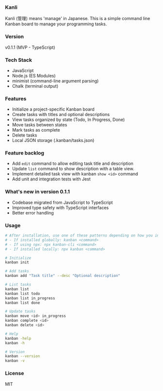 ### Kanli

Kanli (管理) means 'manage' in Japanese. This is a simple command line Kanban board to manage your programming tasks. 

### Version 

v0.1.1 (MVP - TypeScript)

### Tech Stack 

- JavaScript 
- Node.js (ES Modules)
- minimist (command-line argument parsing)
- Chalk (terminal output)

### Features 

- Initialize a project-specific Kanban board
- Create tasks with titles and optional descriptions
- View tasks organized by state (Todo, In Progress, Done)
- Move tasks between states
- Mark tasks as complete
- Delete tasks
- Local JSON storage (.kanban/tasks.json)

### Feature backlog 

- Add `edit` command to allow editing task title and description
- Update `list` command to show description with a table view. 
- Implement detailed task view with kanban `show <id>` command
- Add unit and integration tests with Jest

### What's new in version 0.1.1

- Codebase migrated from JavaScript to TypeScript
- Improved type safety with TypeScript interfaces
- Better error handling

### Usage

```bash
# After installation, use one of these patterns depending on how you installed:
# - If installed globally: kanban <command>
# - If using npx: npx kanban-cli <command>
# - If installed locally: npx kanban <command>

# Initialize
kanban init

# Add tasks
kanban add "Task title" --desc "Optional description"

# List tasks
kanban list
kanban list todo
kanban list in_progress
kanban list done

# Update tasks
kanban move <id> in_progress
kanban complete <id>
kanban delete <id>

# Help 
kanban -help
kanban -h

# Version
kanban --version
kanban -v

```

### License 

MIT